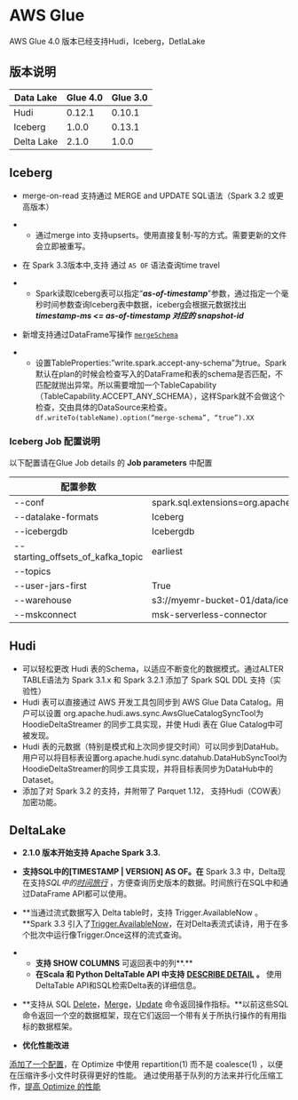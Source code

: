 # AWS Glue 



AWS Glue 4.0 版本已经支持Hudi，Iceberg，DetlaLake

## **版本说明**

| Data Lake  | Glue 4.0 | Glue 3.0 |
| ---------- | -------- | -------- |
| Hudi       | 0.12.1   | 0.10.1   |
| Iceberg    | 1.0.0    | 0.13.1   |
| Delta Lake | 2.1.0    | 1.0.0    |



## Iceberg

- merge-on-read 支持通过 MERGE and UPDATE SQL语法（Spark 3.2 或更高版本）

- - 通过merge into 支持upserts。使用直接复制-写的方式。需要更新的文件会立即被重写。

- 在 Spark 3.3版本中,支持 通过 `AS OF` 语法查询time travel

- - Spark读取Iceberg表可以指定“***as-of-timestamp***”参数，通过指定一个毫秒时间参数查询Iceberg表中数据，iceberg会根据元数据找出***timestamp-ms <= as-of-timestamp 对应的 snapshot-id***

- 新增支持通过DataFrame写操作 [`mergeSchema`](https://github.com/apache/iceberg/pull/4154)

- - 设置TableProperties:”write.spark.accept-any-schema”为true。Spark默认在plan的时候会检查写入的DataFrame和表的schema是否匹配，不匹配就抛出异常。所以需要增加一个TableCapability（TableCapability.ACCEPT_ANY_SCHEMA），这样Spark就不会做这个检查，交由具体的DataSource来检查。`df.writeTo(tableName).option(“merge-schema”, “true”).XX`

### Iceberg Job 配置说明

以下配置请在Glue Job details 的 **Job parameters** 中配置

| 配置参数                          | 配置说明                                                     |      |
| --------------------------------- | ------------------------------------------------------------ | ---- |
| --conf                            | spark.sql.extensions=org.apache.iceberg.spark.extensions.IcebergSparkSessionExtensions |      |
| --datalake-formats                | Iceberg                                                      |      |
| --icebergdb                       | Icebergdb                                                    |      |
| --starting_offsets_of_kafka_topic | earliest                                                     |      |
| --topics                          |                                                              |      |
| --user-jars-first                 | True                                                         |      |
| --warehouse                       | s3://myemr-bucket-01/data/iceberg-folder/                    |      |
| --mskconnect                      | msk-serverless-connector                                     |      |



## Hudi

- 可以轻松更改 Hudi 表的Schema，以适应不断变化的数据模式。通过ALTER TABLE语法为 Spark 3.1.x 和 Spark 3.2.1 添加了 Spark SQL DDL 支持（实验性）
- Hudi 表可以直接通过 AWS 开发工具包同步到 AWS Glue Data Catalog。用户可以设置 org.apache.hudi.aws.sync.AwsGlueCatalogSyncTool为HoodieDeltaStreamer 的同步工具实现，并使 Hudi 表在 Glue Catalog中可被发现。
- Hudi 表的元数据（特别是模式和上次同步提交时间）可以同步到DataHub。用户可以将目标表设置org.apache.hudi.sync.datahub.DataHubSyncTool为HoodieDeltaStreamer的同步工具实现，并将目标表同步为DataHub中的Dataset。
- 添加了对 Spark 3.2 的支持，并附带了 Parquet 1.12， 支持Hudi（COW表）加密功能。

## DeltaLake

- **2.1.0 版本开始支持 Apache Spark 3.3.**
- **支持SQL中的[TIMESTAMP | VERSION] AS OF。在** Spark 3.3 中，Delta现在支持*SQL中的[时间旅行](https://docs.delta.io/2.1.0/delta-batch.html#query-an-older-snapshot-of-a-table-time-travel)* ，方便查询历史版本的数据。时间旅行在SQL中和通过DataFrame API都可以使用。
- **当通过流式数据写入 Delta table时，支持 Trigger.AvailableNow 。**Spark 3.3 引入了[Trigger.AvailableNow](https://issues.apache.org/jira/browse/SPARK-36533)，在对Delta表流式读诗，用于在多个批次中运行像Trigger.Once这样的流式查询。

- - **支持 SHOW COLUMNS** 可返回表中的列**.**
  - **在Scala 和 Python DeltaTable API 中支持** [**DESCRIBE DETAIL**](https://docs.delta.io/2.1.0/delta-utility.html#retrieve-delta-table-details) **。** 使用DeltaTable API和SQL检索Delta表的详细信息。

- **支持从 SQL [Delete](https://github.com/delta-io/delta/pull/1328)，[Merge](https://github.com/delta-io/delta/pull/1327)，[Update](https://github.com/delta-io/delta/pull/1331) 命令返回操作指标。**以前这些SQL命令返回一个空的数据框架，现在它们返回一个带有关于所执行操作的有用指标的数据框架。
- **优化性能改进**

[添加了一个配置](https://docs.delta.io/2.1.0/optimizations-oss.html#compaction-bin-packing)，在 Optimize 中使用 repartition(1) 而不是 coalesce(1) ，以便在压缩许多小文件时获得更好的性能。
通过使用基于队列的方法来并行化压缩工作，[提高 Optimize 的性能](https://github.com/delta-io/delta/pull/1315)